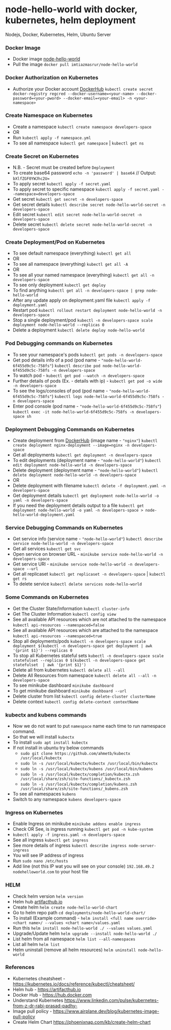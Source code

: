 # node-hello-world with docker, kubernetes, helm deployment

Nodejs, Docker, Kubernetes, Helm, Ubuntu Server

### Docker Image
- Docker image [node-hello-world](https://hub.docker.com/r/imtiazmasrur/node-hello-world)
- Pull the image `docker pull imtiazmasrur/node-hello-world`

### Docker Authorization on Kubernetes
- Authorize your Docker account [DockerHub](https://hub.docker.com) `kubectl create secret docker-registry regcred --docker-username=<your-name> --docker-password=<your-pword> --docker-email=<your-email> -n <your-namespace>`

### Create Namespace on Kubernetes
- Create a namespace `kubectl create namespace developers-space`
- OR
- Run `kubectl apply -f namespace.yml`
- To see all namespace `kubectl get namespace` | `kubectl get ns`

### Create Secret on Kubernetes
- N.B. - Secret must be created before `Deployment`
- To create base64 password `echo -n 'password' | base64` // Output: `bXlfZGF0YWJhc2U=`
- To apply secret `kubectl apply -f secret.yaml`
- To apply secret to specific namespace `kubectl apply -f secret.yaml --namespace=developers-space`
- Get secret `kubectl get secret -n developers-space`
- Get secret details `kubectl describe secret node-hello-world-secret -n developers-space`
- Edit secret `kubectl edit secret node-hello-world-secret -n developers-space`
- Delete secret `kubectl delete secret node-hello-world-secret -n developers-space`

### Create Deployment/Pod on Kubernetes
- To see default namespace (everything) `kubectl get all`
- OR
- To see all namespace (everything) `kubectl get all -A`
- OR
- To see all your named namespace (everything) `kubectl get all -n developers-space`
- To see only deployment `kubectl get deploy`
- To find anything `kubectl get all -n developers-space | grep node-hello-world`
- After any update apply on deployment.yaml file `kubectl apply -f deployment.yaml`
- Restart pod `kubectl rollout restart deployment node-hello-world -n developers-space`
- Stop a single deployment/pod `kubectl -n developers-space scale deployment node-hello-world --replicas 0`
- Delete a deployment `kubectl delete deploy node-hello-world`

### Pod Debugging commands on Kubernetes
- To see your namespace's pods `kubectl get pods -n developers-space`
- Get pod details info of a pod (pod name - `"node-hello-world-6f455d9c5c-758fs"`) `kubectl describe pod node-hello-world-6f455d9c5c-758fs -n developers-space`
- To watch pod - `kubectl get pod --watch -n developers-space`
- Further details of pods (Ex. - details with ip) - `kubectl get pod -o wide -n developers-space`
- To see the logs/consoles of pod (pod name - `"node-hello-world-6f455d9c5c-758fs"`) `kubectl logs node-hello-world-6f455d9c5c-758fs -n developers-space`
- Enter pod console (pod name - `"node-hello-world-6f455d9c5c-758fs"`) `kubectl exec -it node-hello-world-6f455d9c5c-758fs -n developers-space sh`

### Deployment Debugging Commands on Kubernetes
- Create deployment from [DockerHub](https://hub.docker.com) (image name - `"nginx"`) `kubectl create deployment nginx-deployment --image=nginx -n developers-space`
- Get all deployments `kubectl get deployment -n developers-space`
- To edit deployments (deployment name - `"node-hello-world"`) `kubectl edit deployment node-hello-world -n developers-space`
- Delete deployment (deployment name - `"node-hello-world"`) `kubectl delete deployment node-hello-world -n developers-space`
- OR
- Delete deployment with filename `kubectl delete -f deployment.yaml -n developers-space`
- Get deployment details `kubectl get deployment node-hello-world -o yaml -n developers-space`
- If you need the deployment details output to a file `kubectl get deployment node-hello-world -o yaml -n developers-space > node-hello-world-deployment.yaml`

### Service Debugging Commands on Kubernetes
- Get service info (service name - `"node-hello-world"`) `kubectl describe service node-hello-world -n developers-space`
- Get all services `kubectl get svc`
- Open service on browser URL - `minikube service node-hello-world -n developers-space`
- Get service URl - `minikube service node-hello-world -n developers-space --url`
- Get all replicaset `kubectl get replicaset -n developers-space` | `kubectl get rs`
- To delete service `kubectl delete services node-hello-world`

### Some Commands on Kubernetes
- Get the Cluster State/Information `kubectl cluster-info`
- Get The Cluster Information `kubectl config view`
- See all available API resources which are not attached to the namespace `kubectl api-resources --namespaced=false`
- See all available API resources which are attached to the namespace `kubectl api-resources --namespaced=true`
- Stop all deployments/pods `kubectl -n developers-space scale deployment $(kubectl -n developers-space get deployment | awk '{print $1}') --replicas 0`
- To stop all Kubernetes stateful sets `kubectl -n developers-space scale statefulset --replicas 0 $(kubectl -n developers-space get statefulset  | awk '{print $1}')`
- Delete all from kubernetes `kubectl delete all --all`
- Delete All Resources from namespace `kubectl delete all --all -n developers-space`
- To see minikube dashboard `minikube dashboard`
- To get minikube dashboard `minikube dashboard --url`
- Delete cluster from list `kubectl config delete-cluster clusterName`
- Delete context `kubectl config delete-context contextName`

### kubectx and kubens commands
- Now we do not want to put `namespace` name each time to run namespace command.
- So that we will install `kubectx`
- To install `sudo apt install kubectx`
- If not install in ubuntu try below commands
    - `sudo git clone https://github.com/ahmetb/kubectx /usr/local/kubectx`
    - `sudo ln -s /usr/local/kubectx/kubectx /usr/local/bin/kubectx`
    - `sudo ln -s /usr/local/kubectx/kubens /usr/local/bin/kubens`
    - `sudo ln -s /usr/local/kubectx/completion/kubectx.zsh /usr/local/share/zsh/site-functions/_kubectx.zsh`
    - `sudo ln -s /usr/local/kubectx/completion/kubens.zsh /usr/local/share/zsh/site-functions/_kubens.zsh`
- To see all namespaces `kubens`
- Switch to any namespace `kubens developers-space`

### Ingress on Kubernetes
- Enable Ingress on minikube `minikube addons enable ingress`
- Check OR See, is ingress running `kubectl get pod -n kube-system` 
- `kubectl apply -f ingress.yaml -n developers-space`
- See all ingress `kubectl get ingress`
- See more details of ingress `kubectl describe ingress node-server-ingress`
- You will see IP address of ingress
- Run `sudo nano /etc/hosts`
- Add line (not this IP wat you will see on your console) `192.168.49.2	nodehelloworld.com` to your host file

### HELM
- Check helm version `helm version`
- Helm hub [artifacthub.io](https://artifacthub.io)
- Create helm `helm create node-hello-world-chart`
- Go to helm repo path `cd deployments/node-hello-world-chart/`
- To install (Example command) - `helm install <full name override> <chart name>/ --values <chart name>/values.yaml`
- Run this `helm install node-hello-world ./ --values values.yaml`
- Upgrade/Update helm `helm upgrade --install node-hello-world ./`
- List helm from all namespace `helm list --all-namespaces`
- List all helm `helm list`
- Helm uninstall (remove all helm resources) `helm uninstall node-hello-world`

### References
- Kubernetes cheatsheet - https://kubernetes.io/docs/reference/kubectl/cheatsheet/
- Helm hub - https://artifacthub.io
- Docker Hub - https://hub.docker.com
- Understand Kubernetes https://www.linkedin.com/pulse/kubernetes-from-z-dr-rabi-prasad-padhy-
- Image pull policy - https://www.airplane.dev/blog/kubernetes-image-pull-policy
- Create Helm Chart https://phoenixnap.com/kb/create-helm-chart